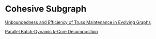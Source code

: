 # Cohesive Subgraph

[Unboundedness and Efficiency of Truss Maintenance in Evolving Graphs](https://dl.acm.org/doi/pdf/10.1145/3299869.3300082)

[Parallel Batch-Dynamic k-Core Decomposition](https://arxiv.org/abs/2106.03824)
